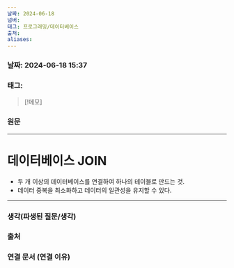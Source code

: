 ```yaml
---
날짜: 2024-06-18
넘버: 
태그: 프로그래밍/데이터베이스
출처: 
aliases:
---
```

### 날짜:  2024-06-18 15:37

### 태그:

>[!메모]
>

### 원문
---
# 데이터베이스 JOIN
- 두 개 이상의 데이터베이스를 연결하여 하나의 테이블로 만드는 것.
- 데이터 중복을 최소화하고 데이터의 일관성을 유지할 수 있다.

---
### 생각(파생된 질문/생각)

### 출처

### 연결 문서 (연결 이유)
